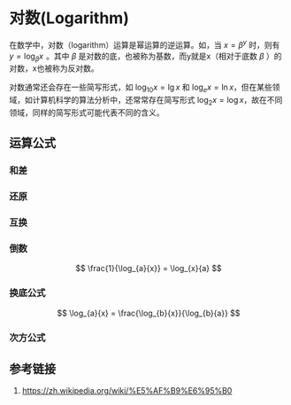 # 对数(Logarithm)


在数学中，对数（logarithm）运算是幂运算的逆运算。如，当 $x=\beta ^{y}$ 时，则有 $y=\log_\beta x\!$ 。其中 $\beta$ 是对数的底，也被称为基数，而y就是x（相对于底数 $\beta$ ）的对数，x也被称为反对数。

对数通常还会存在一些简写形式，如 $\log_{10}{x} = \lg{x}$ 和 $\log_{e}{x} = \ln{x}$，但在某些领域，如计算机科学的算法分析中，还常常存在简写形式 $\log_{2}{x} = \log{x}$，故在不同领域，同样的简写形式可能代表不同的含义。



## 运算公式


### 和差



### 还原

### 互换

### 倒数

$$
\frac{1}{\log_{a}{x}} = \log_{x}{a}
$$
### 换底公式

$$
\log_{a}{x} = \frac{\log_{b}{x}}{\log_{b}{a}}
$$

### 次方公式




## 参考链接
1. https://zh.wikipedia.org/wiki/%E5%AF%B9%E6%95%B0